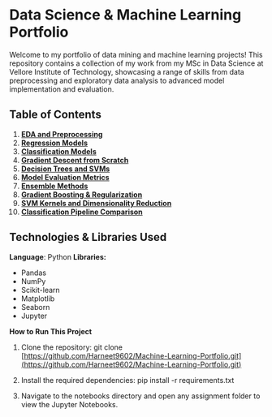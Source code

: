 # Data Science & Machine Learning Portfolio
Welcome to my portfolio of data mining and machine learning projects! This repository contains a collection of my work from my MSc in Data Science at Vellore Institute of Technology, showcasing a range of skills from data preprocessing and exploratory data analysis to advanced model implementation and evaluation.

## Table of Contents
1.  **[EDA and Preprocessing](./notebooks/01-EDA-and-Preprocessing/)**
2.  **[Regression Models](./notebooks/02-Regression-Models/)**
3.  **[Classification Models](./notebooks/03-Classification-Models/)**
4.  **[Gradient Descent from Scratch](./notebooks/04-Gradient-Descent/)**
5.  **[Decision Trees and SVMs](./notebooks/05-Decision-Trees-and-SVMs/)**
6.  **[Model Evaluation Metrics](./notebooks/06-Model-Evaluation-Metrics/)**
7.  **[Ensemble Methods](./notebooks/07-Ensemble-Methods/)**
8.  **[Gradient Boosting & Regularization](./notebooks/08-Gradient-Boosting-and-Regularization/)**
9.  **[SVM Kernels and Dimensionality Reduction](./notebooks/09-SVM-Kernels-and-PCA/)**
10. **[Classification Pipeline Comparison](./notebooks/10-Classification-Pipeline-Comparison/)**
    
## Technologies & Libraries Used
**Language**: Python
**Libraries:**
- Pandas
- NumPy
- Scikit-learn
- Matplotlib
- Seaborn
- Jupyter

**How to Run This Project**

1. Clone the repository:
git clone [https://github.com/Harneet9602/Machine-Learning-Portfolio.git](https://github.com/Harneet9602/Machine-Learning-Portfolio.git)

2. Install the required dependencies:
pip install -r requirements.txt

3. Navigate to the notebooks directory and open any assignment folder to view the Jupyter Notebooks.
